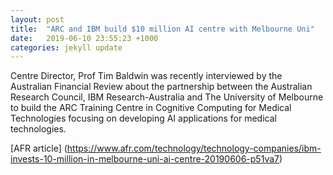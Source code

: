 ```yaml
---
layout: post
title:  "ARC and IBM build $10 million AI centre with Melbourne Uni"
date:   2019-06-10 23:55:23 +1000
categories: jekyll update
---
```

Centre Director, Prof Tim Baldwin was recently interviewed by the Australian Financial Review about the partnership between the Australian Research Council, IBM Research-Australia and The University of Melbourne to build the ARC Training Centre in Cognitive Computing for Medical Technologies focusing on developing AI applications for medical technologies.

[AFR article] (https://www.afr.com/technology/technology-companies/ibm-invests-10-million-in-melbourne-uni-ai-centre-20190606-p51va7)
